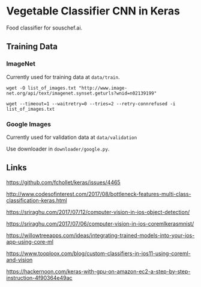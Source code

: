 # Vegetable Classifier CNN in Keras

Food classifier for souschef.ai.

## Training Data

### ImageNet

Currently used for training data at `data/train`.

`wget -O list_of_images.txt "http://www.image-net.org/api/text/imagenet.synset.geturls?wnid=n02139199"`

`wget --timeout=1 --waitretry=0 --tries=2 --retry-connrefused -i list_of_images.txt`

### Google Images

Currently used for validation data at `data/validation`

Use downloader in `downloader/google.py`.

## Links

https://github.com/fchollet/keras/issues/4465

http://www.codesofinterest.com/2017/08/bottleneck-features-multi-class-classification-keras.html

https://sriraghu.com/2017/07/12/computer-vision-in-ios-object-detection/

https://sriraghu.com/2017/07/06/computer-vision-in-ios-coremlkerasmnist/

https://willowtreeapps.com/ideas/integrating-trained-models-into-your-ios-app-using-core-ml

https://www.tooploox.com/blog/custom-classifiers-in-ios11-using-coreml-and-vision

https://hackernoon.com/keras-with-gpu-on-amazon-ec2-a-step-by-step-instruction-4f90364e49ac
